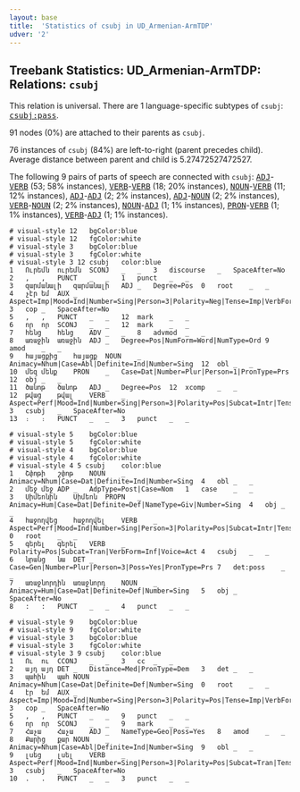 ```yaml
---
layout: base
title:  'Statistics of csubj in UD_Armenian-ArmTDP'
udver: '2'
---
```


## Treebank Statistics: UD_Armenian-ArmTDP: Relations: `csubj`

This relation is universal.
There are 1 language-specific subtypes of `csubj`: <tt><a href="hy_armtdp-dep-csubj-pass.html">csubj:pass</a></tt>.

91 nodes (0%) are attached to their parents as `csubj`.

76 instances of `csubj` (84%) are left-to-right (parent precedes child).
Average distance between parent and child is 5.27472527472527.

The following 9 pairs of parts of speech are connected with `csubj`: <tt><a href="hy_armtdp-pos-ADJ.html">ADJ</a></tt>-<tt><a href="hy_armtdp-pos-VERB.html">VERB</a></tt> (53; 58% instances), <tt><a href="hy_armtdp-pos-VERB.html">VERB</a></tt>-<tt><a href="hy_armtdp-pos-VERB.html">VERB</a></tt> (18; 20% instances), <tt><a href="hy_armtdp-pos-NOUN.html">NOUN</a></tt>-<tt><a href="hy_armtdp-pos-VERB.html">VERB</a></tt> (11; 12% instances), <tt><a href="hy_armtdp-pos-ADJ.html">ADJ</a></tt>-<tt><a href="hy_armtdp-pos-ADJ.html">ADJ</a></tt> (2; 2% instances), <tt><a href="hy_armtdp-pos-ADJ.html">ADJ</a></tt>-<tt><a href="hy_armtdp-pos-NOUN.html">NOUN</a></tt> (2; 2% instances), <tt><a href="hy_armtdp-pos-VERB.html">VERB</a></tt>-<tt><a href="hy_armtdp-pos-NOUN.html">NOUN</a></tt> (2; 2% instances), <tt><a href="hy_armtdp-pos-NOUN.html">NOUN</a></tt>-<tt><a href="hy_armtdp-pos-ADJ.html">ADJ</a></tt> (1; 1% instances), <tt><a href="hy_armtdp-pos-PRON.html">PRON</a></tt>-<tt><a href="hy_armtdp-pos-VERB.html">VERB</a></tt> (1; 1% instances), <tt><a href="hy_armtdp-pos-VERB.html">VERB</a></tt>-<tt><a href="hy_armtdp-pos-ADJ.html">ADJ</a></tt> (1; 1% instances).


~~~ conllu
# visual-style 12	bgColor:blue
# visual-style 12	fgColor:white
# visual-style 3	bgColor:blue
# visual-style 3	fgColor:white
# visual-style 3 12 csubj	color:blue
1	Ուրեմն	ուրեմն	SCONJ	_	_	3	discourse	_	SpaceAfter=No
2	,	,	PUNCT	_	_	1	punct	_	_
3	զարմանալի	զարմանալի	ADJ	_	Degree=Pos	0	root	_	_
4	չէր	եմ	AUX	_	Aspect=Imp|Mood=Ind|Number=Sing|Person=3|Polarity=Neg|Tense=Imp|VerbForm=Fin	3	cop	_	SpaceAfter=No
5	,	,	PUNCT	_	_	12	mark	_	_
6	որ	որ	SCONJ	_	_	12	mark	_	_
7	հենց	հենց	ADV	_	_	8	advmod	_	_
8	առաջին	առաջին	ADJ	_	Degree=Pos|NumForm=Word|NumType=Ord	9	amod	_	_
9	հայացքից	հայացք	NOUN	_	Animacy=Nhum|Case=Abl|Definite=Ind|Number=Sing	12	obl	_	_
10	մեզ	մենք	PRON	_	Case=Dat|Number=Plur|Person=1|PronType=Prs	12	obj	_	_
11	ծանոթ	ծանոթ	ADJ	_	Degree=Pos	12	xcomp	_	_
12	թվաց	թվալ	VERB	_	Aspect=Perf|Mood=Ind|Number=Sing|Person=3|Polarity=Pos|Subcat=Intr|Tense=Past|VerbForm=Fin|Voice=Mid	3	csubj	_	SpaceAfter=No
13	։	։	PUNCT	_	_	3	punct	_	_

~~~


~~~ conllu
# visual-style 5	bgColor:blue
# visual-style 5	fgColor:white
# visual-style 4	bgColor:blue
# visual-style 4	fgColor:white
# visual-style 4 5 csubj	color:blue
1	Շփոթի	շփոթ	NOUN	_	Animacy=Nhum|Case=Dat|Definite=Ind|Number=Sing	4	obl	_	_
2	մեջ	մեջ	ADP	_	AdpType=Post|Case=Nom	1	case	_	_
3	Սիմեոնին	Սիմեոն	PROPN	_	Animacy=Hum|Case=Dat|Definite=Def|NameType=Giv|Number=Sing	4	obj	_	_
4	հաջողվեց	հաջողվել	VERB	_	Aspect=Perf|Mood=Ind|Number=Sing|Person=3|Polarity=Pos|Subcat=Intr|Tense=Past|VerbForm=Fin|Voice=Mid	0	root	_	_
5	գերել	գերել	VERB	_	Polarity=Pos|Subcat=Tran|VerbForm=Inf|Voice=Act	4	csubj	_	_
6	նրանց	նա	DET	_	Case=Gen|Number=Plur|Person=3|Poss=Yes|PronType=Prs	7	det:poss	_	_
7	առաջնորդին	առաջնորդ	NOUN	_	Animacy=Hum|Case=Dat|Definite=Def|Number=Sing	5	obj	_	SpaceAfter=No
8	:	:	PUNCT	_	_	4	punct	_	_

~~~


~~~ conllu
# visual-style 9	bgColor:blue
# visual-style 9	fgColor:white
# visual-style 3	bgColor:blue
# visual-style 3	fgColor:white
# visual-style 3 9 csubj	color:blue
1	Ու	ու	CCONJ	_	_	3	cc	_	_
2	այդ	այդ	DET	_	Distance=Med|PronType=Dem	3	det	_	_
3	պահին	պահ	NOUN	_	Animacy=Nhum|Case=Dat|Definite=Def|Number=Sing	0	root	_	_
4	էր	եմ	AUX	_	Aspect=Imp|Mood=Ind|Number=Sing|Person=3|Polarity=Pos|Tense=Imp|VerbForm=Fin	3	cop	_	SpaceAfter=No
5	,	,	PUNCT	_	_	9	punct	_	_
6	որ	որ	SCONJ	_	_	9	mark	_	_
7	Հաչա	Հաչա	ADJ	_	NameType=Geo|Poss=Yes	8	amod	_	_
8	Քարից	քար	NOUN	_	Animacy=Nhum|Case=Abl|Definite=Ind|Number=Sing	9	obl	_	_
9	լսեց	լսել	VERB	_	Aspect=Perf|Mood=Ind|Number=Sing|Person=3|Polarity=Pos|Subcat=Tran|Tense=Past|VerbForm=Fin|Voice=Act	3	csubj	_	SpaceAfter=No
10	.	.	PUNCT	_	_	3	punct	_	_

~~~


